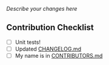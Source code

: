 _Describe your changes here_

## Contribution Checklist
* [ ] Unit tests!
* [ ] Updated [CHANGELOG.md](CHANGELOG.md)
* [ ] My name is in [CONTRIBUTORS.md](CONTRIBUTORS.md)
